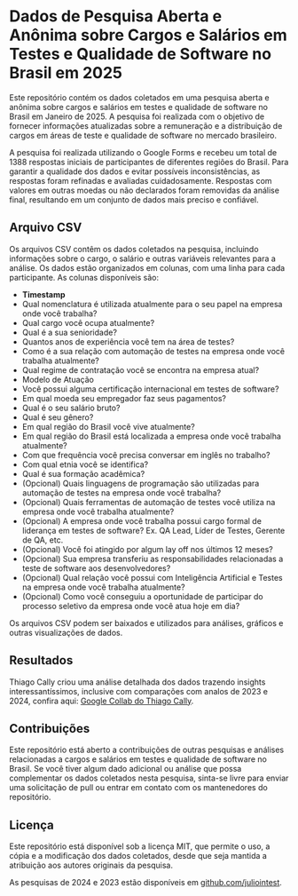 # Dados de Pesquisa Aberta e Anônima sobre Cargos e Salários em Testes e Qualidade de Software no Brasil em 2025

Este repositório contém os dados coletados em uma pesquisa aberta e anônima sobre cargos e salários em testes e qualidade de software no Brasil em Janeiro de 2025. A pesquisa foi realizada com o objetivo de fornecer informações atualizadas sobre a remuneração e a distribuição de cargos em áreas de teste e qualidade de software no mercado brasileiro.

A pesquisa foi realizada utilizando o Google Forms e recebeu um total de 1388 respostas iniciais de participantes de diferentes regiões do Brasil. Para garantir a qualidade dos dados e evitar possíveis inconsistências, as respostas foram refinadas e avaliadas cuidadosamente. Respostas com valores em outras moedas ou não declarados foram removidas da análise final, resultando em um conjunto de dados mais preciso e confiável.

## Arquivo CSV

Os arquivos CSV contêm os dados coletados na pesquisa, incluindo informações sobre o cargo, o salário e outras variáveis relevantes para a análise. Os dados estão organizados em colunas, com uma linha para cada participante. As colunas disponíveis são:

- **Timestamp**
- Qual nomenclatura é utilizada atualmente para o seu papel na empresa onde você trabalha?
- Qual cargo você ocupa atualmente?
- Qual é a sua senioridade?
- Quantos anos de experiência você tem na área de testes?
- Como é a sua relação com automação de testes na empresa onde você trabalha atualmente?
- Qual regime de contratação você se encontra na empresa atual?
- Modelo de Atuação
- Você possui alguma certificação internacional em testes de software?
- Em qual moeda seu empregador faz seus pagamentos?
- Qual é o seu salário bruto?
- Qual é seu gênero?
- Em qual região do Brasil você vive atualmente?
- Em qual região do Brasil está localizada a empresa onde você trabalha atualmente?
- Com que frequência você precisa conversar em inglês no trabalho?
- Com qual etnia você se identifica?
- Qual é sua formação acadêmica?
- (Opcional) Quais linguagens de programação são utilizadas para automação de testes na empresa onde você trabalha?
- (Opcional) Quais ferramentas de automação de testes você utiliza na empresa onde você trabalha atualmente?
- (Opcional) A empresa onde você trabalha possui cargo formal de liderança em testes de software? Ex. QA Lead, Líder de Testes, Gerente de QA, etc.
- (Opcional) Você foi atingido por algum lay off nos últimos 12 meses?
- (Opcional) Sua empresa transferiu as responsabilidades relacionadas a teste de software aos desenvolvedores?
- (Opcional) Qual relação você possui com Inteligência Artificial e Testes na empresa onde você trabalha atualmente?
- (Opcional) Como você conseguiu a oportunidade de participar do processo seletivo da empresa onde você atua hoje em dia?

Os arquivos CSV podem ser baixados e utilizados para análises, gráficos e outras visualizações de dados.

## Resultados

Thiago Cally criou uma análise detalhada dos dados trazendo insights interessantíssimos, inclusive com comparações com analos de 2023 e 2024, confira aqui: 
[Google Collab do Thiago Cally](https://colab.research.google.com/drive/1Oow5txXtmjQGqYlWHsovK4uwNqCJMlpe?usp=sharing).

## Contribuições

Este repositório está aberto a contribuições de outras pesquisas e análises relacionadas a cargos e salários em testes e qualidade de software no Brasil. Se você tiver algum dado adicional ou análise que possa complementar os dados coletados nesta pesquisa, sinta-se livre para enviar uma solicitação de pull ou entrar em contato com os mantenedores do repositório.

## Licença

Este repositório está disponível sob a licença MIT, que permite o uso, a cópia e a modificação dos dados coletados, desde que seja mantida a atribuição aos autores originais da pesquisa.

As pesquisas de 2024 e 2023 estão disponíveis em [github.com/juliointest](https://github.com/juliointest).
